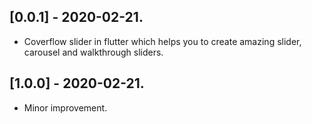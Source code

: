 ## [0.0.1] - 2020-02-21.

* Coverflow slider in flutter which   helps you to create amazing slider,
carousel and walkthrough sliders.

## [1.0.0] - 2020-02-21.

* Minor improvement.
